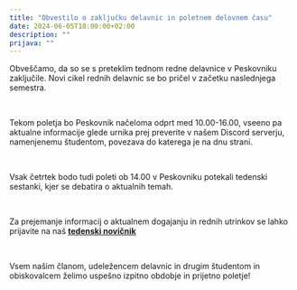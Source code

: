 ```yaml
---
title: "Obvestilo o zaključku delavnic in poletnem delovnem času"
date: 2024-06-05T18:00:00+02:00
description: ""
prijava: ""
---
```


Obveščamo, da so se s preteklim tednom redne delavnice v Peskovniku zaključile.
Novi cikel rednih delavnic se bo pričel v začetku naslednjega semestra.

&nbsp;

Tekom poletja bo Peskovnik načeloma odprt med 10.00-16.00, vseeno pa aktualne informacije glede urnika prej preverite v našem Discord serverju, namenjenemu študentom, povezava do katerega je na dnu strani.

&nbsp;

Vsak četrtek bodo tudi poleti ob 14.00 v Peskovniku potekali tedenski sestanki, kjer se debatira o aktualnih temah.

&nbsp;

Za prejemanje informacij o aktualnem dogajanju in rednih utrinkov se lahko prijavite na naš **[tedenski novičnik](https://5915.squalomail.net/index.php?option=com_subscribe_form&view=embed&id=15)**

&nbsp;

Vsem našim članom, udeležencem delavnic in drugim študentom in obiskovalcem želimo uspešno izpitno obdobje in prijetno poletje!



